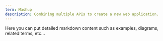 ```yaml
---
term: Mashup
description: Combining multiple APIs to create a new web application.
---
```


Here you can put detailed markdown content such as examples, diagrams, related terms, etc... 